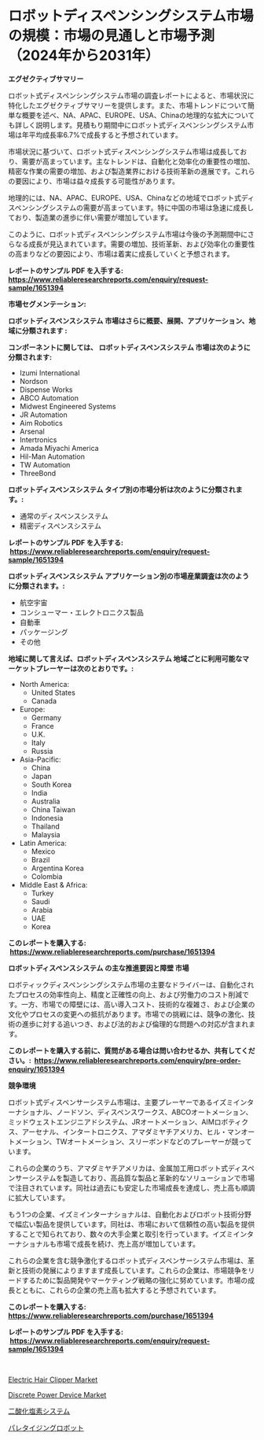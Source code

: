 <p><h1>ロボットディスペンシングシステム市場の規模：市場の見通しと市場予測（2024年から2031年）</h1></p><p><strong>エグゼクティブサマリー</strong></p>
<p><p>ロボット式ディスペンシングシステム市場の調査レポートによると、市場状況に特化したエグゼクティブサマリーを提供します。また、市場トレンドについて簡単な概要を述べ、NA、APAC、EUROPE、USA、Chinaの地理的な拡大についても詳しく説明します。見積もり期間中にロボット式ディスペンシングシステム市場は年平均成長率6.7%で成長すると予想されています。</p><p>市場状況に基づいて、ロボット式ディスペンシングシステム市場は成長しており、需要が高まっています。主なトレンドは、自動化と効率化の重要性の増加、精密な作業の需要の増加、および製造業界における技術革新の進展です。これらの要因により、市場は益々成長する可能性があります。</p><p>地理的には、NA、APAC、EUROPE、USA、Chinaなどの地域でロボット式ディスペンシングシステムの需要が高まっています。特に中国の市場は急速に成長しており、製造業の進歩に伴い需要が増加しています。</p><p>このように、ロボット式ディスペンシングシステム市場は今後の予測期間中にさらなる成長が見込まれています。需要の増加、技術革新、および効率化の重要性の高まりなどの要因により、市場は着実に成長していくと予想されます。</p></p>
<p><strong>レポートのサンプル PDF を入手する: <a href="https://www.reliableresearchreports.com/enquiry/request-sample/1651394">https://www.reliableresearchreports.com/enquiry/request-sample/1651394</a></strong></p>
<p><strong>市場セグメンテーション:</strong></p>
<p><strong> ロボットディスペンスシステム 市場はさらに概要、展開、アプリケーション、地域に分類されます :</strong></p>
<p><strong>コンポーネントに関しては、 ロボットディスペンスシステム 市場は次のように分類されます: &nbsp;</strong></p>
<p><ul><li>Izumi International</li><li>Nordson</li><li>Dispense Works</li><li>ABCO Automation</li><li>Midwest Engineered Systems</li><li>JR Automation</li><li>Aim Robotics</li><li>Arsenal</li><li>Intertronics</li><li>Amada Miyachi America</li><li>Hil-Man Automation</li><li>TW Automation</li><li>ThreeBond</li></ul></p>
<p><strong> ロボットディスペンスシステム タイプ別の市場分析は次のように分類されます。:</strong></p>
<p><ul><li>通常のディスペンスシステム</li><li>精密ディスペンスシステム</li></ul></p>
<p><strong>レポートのサンプル PDF を入手する: &nbsp;<a href="https://www.reliableresearchreports.com/enquiry/request-sample/1651394">https://www.reliableresearchreports.com/enquiry/request-sample/1651394</a></strong></p>
<p><strong> ロボットディスペンスシステム アプリケーション別の市場産業調査は次のように分類されます。:</strong></p>
<p><ul><li>航空宇宙</li><li>コンシューマー・エレクトロニクス製品</li><li>自動車</li><li>パッケージング</li><li>その他</li></ul></p>
<p><strong>地域に関して言えば、ロボットディスペンスシステム 地域ごとに利用可能なマーケットプレーヤーは次のとおりです。:</strong></p>
<p><ul>
    <li>
        North America:
        <ul>
            <li>United States</li>
            <li>Canada</li>
        </ul>
    </li>
    <li>
        Europe:
        <ul>
            <li>Germany</li>
            <li>France</li>
            <li>U.K.</li>
            <li>Italy</li>
            <li>Russia</li>
        </ul>
    </li>
    <li>
        Asia-Pacific:
        <ul>
            <li>China</li>
            <li>Japan</li>
            <li>South Korea</li>
            <li>India</li>
            <li>Australia</li>
            <li>China Taiwan</li>
            <li>Indonesia</li>
            <li>Thailand</li>
            <li>Malaysia</li>
        </ul>
    </li>
    <li>
        Latin America:
        <ul>
            <li>Mexico</li>
            <li>Brazil</li>
            <li>Argentina Korea</li>
            <li>Colombia</li>
        </ul>
    </li>
    <li>
        Middle East & Africa:
        <ul>
            <li>Turkey</li>
            <li>Saudi</li>
            <li>Arabia</li>
            <li>UAE</li>
            <li>Korea</li>
        </ul>
    </li>
    </ul></p>
<p><strong>このレポートを購入する: &nbsp;<a href="https://www.reliableresearchreports.com/purchase/1651394">https://www.reliableresearchreports.com/purchase/1651394</a></strong></p>
<p><strong>ロボットディスペンスシステム の主な推進要因と障壁 市場</strong></p>
<p><p>ロボティックディスペンシングシステム市場の主要なドライバーは、自動化されたプロセスの効率性向上、精度と正確性の向上、および労働力のコスト削減です。一方、市場での障壁には、高い導入コスト、技術的な複雑さ、および企業の文化やプロセスの変更への抵抗があります。市場での挑戦には、競争の激化、技術の進歩に対する追いつき、および法的および倫理的な問題への対応が含まれます。</p></p>
<p><strong>このレポートを購入する前に、質問がある場合は問い合わせるか、共有してください。:&nbsp; <a href="https://www.reliableresearchreports.com/enquiry/pre-order-enquiry/1651394">https://www.reliableresearchreports.com/enquiry/pre-order-enquiry/1651394</a></strong></p>
<p><strong>競争環境</strong></p>
<p><p>ロボット式ディスペンサーシステム市場は、主要プレーヤーであるイズミインターナショナル、ノードソン、ディスペンスワークス、ABCOオートメーション、ミッドウェストエンジニアドシステム、JRオートメーション、AIMロボティクス、アーセナル、インタートロニクス、アマダミヤチアメリカ、ヒル・マンオートメーション、TWオートメーション、スリーボンドなどのプレーヤーが競っています。</p><p>これらの企業のうち、アマダミヤチアメリカは、金属加工用ロボット式ディスペンサーシステムを製造しており、高品質な製品と革新的なソリューションで市場で注目されています。同社は過去にも安定した市場成長を達成し、売上高も順調に拡大しています。</p><p>もう1つの企業、イズミインターナショナルは、自動化およびロボット技術分野で幅広い製品を提供しています。同社は、市場において信頼性の高い製品を提供することで知られており、数々の大手企業と取引を行っています。イズミインターナショナルも市場で成長を続け、売上高が増加しています。</p><p>これらの企業を含む競争激化するロボット式ディスペンサーシステム市場は、革新と技術の発展によりますます成長しています。これらの企業は、市場競争をリードするために製品開発やマーケティング戦略の強化に努めています。市場の成長とともに、これらの企業の売上高も拡大すると予想されています。</p></p>
<p><strong>このレポートを購入する: &nbsp; <a href="https://www.reliableresearchreports.com/purchase/1651394">https://www.reliableresearchreports.com/purchase/1651394</a></strong></p>
<p><strong>レポートのサンプル PDF を入手する: &nbsp;<a href="https://www.reliableresearchreports.com/enquiry/request-sample/1651394">https://www.reliableresearchreports.com/enquiry/request-sample/1651394</a></strong><strong></strong></p>
<p>&nbsp;</p>
<p><p><a href="https://github.com/mahnoor2003/Market-Research-Report-List-3/blob/main/electric-hair-clipper-market.md">Electric Hair Clipper Market</a></p><p><a href="https://github.com/juancolorado15/Market-Research-Report-List-2/blob/main/discrete-power-device-market.md">Discrete Power Device Market</a></p><p><a href="https://github.com/marbadji/Market-Research-Report-List-1/blob/main/249896810412.md">二酸化塩素システム</a></p><p><a href="https://github.com/KaydenJohns1964/Market-Research-Report-List-1/blob/main/921043110413.md">パレタイジングロボット</a></p></p>